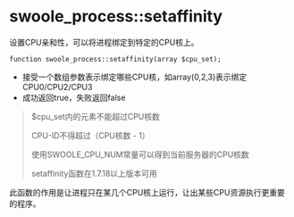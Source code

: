 # **swoole\_process::setaffinity**

设置CPU亲和性，可以将进程绑定到特定的CPU核上。

```
function swoole_process::setaffinity(array $cpu_set);

```

* 接受一个数组参数表示绑定哪些CPU核，如array\(0,2,3\)表示绑定CPU0\/CPU2\/CPU3
* 成功返回true，失败返回false

> $cpu\_set内的元素不能超过CPU核数
> 
> CPU-ID不得超过（CPU核数 - 1）
> 
> 使用SWOOLE\_CPU\_NUM常量可以得到当前服务器的CPU核数
> 
> setaffinity函数在1.7.18以上版本可用

此函数的作用是让进程只在某几个CPU核上运行，让出某些CPU资源执行更重要的程序。

